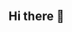 ## Hi there 👋

<!--
**Kim-ji-h00n/Kim-ji-h00n** is a ✨ _special_ ✨ repository because its `README.md` (this file) appears on your GitHub profile.
## Introduction
안녕하세요.
Here are some ideas to get you started:


## Career
- 영남대학교 컴퓨터공학과

## Links
-E-mail - rlawlgns7205@naver.com

